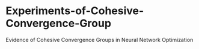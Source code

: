 # Experiments-of-Cohesive-Convergence-Group
Evidence of Cohesive Convergence Groups in Neural Network Optimization
